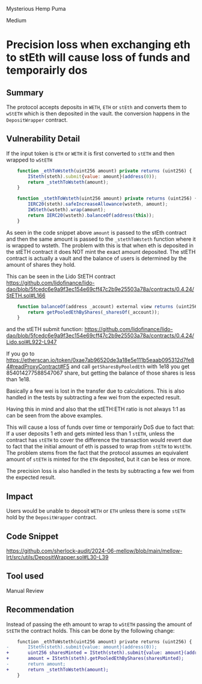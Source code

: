 Mysterious Hemp Puma

Medium

# Precision loss when exchanging eth to stEth will cause loss of funds and temporairly dos

## Summary
The protocol accepts deposits in `WETH`, `ETH` or `stEth` and converts them to `wStETH` which is then deposited in the vault. the conversion happens in the `DepositWrapper` contract. 

## Vulnerability Detail
If the input token is `ETH` or `WETH` it is first converted to `stETH` and then wrapped to `wStETH`

```javascript
    function _ethToWsteth(uint256 amount) private returns (uint256) {
        ISteth(steth).submit{value: amount}(address(0));
        return _stethToWsteth(amount);
    }

    function _stethToWsteth(uint256 amount) private returns (uint256) {
        IERC20(steth).safeIncreaseAllowance(wsteth, amount);
        IWSteth(wsteth).wrap(amount);
        return IERC20(wsteth).balanceOf(address(this));
    }
```

As seen in the code snippet above `amount` is passed to the stEth contract and then the same amount is passed to the `_stethToWsteth` function where it is wrapped to wsteth. 
The problem with this is that when eth is deposited in the stETH contract it does NOT mint the exact amount deposited. The stETH contract is actually a vault and the balance of users is determined by the amount of shares they hold.

This can be seen in the Lido StETH contract
https://github.com/lidofinance/lido-dao/blob/5fcedc6e9a9f3ec154e69cff47c2b9e25503a78a/contracts/0.4.24/StETH.sol#L166
```javascript
    function balanceOf(address _account) external view returns (uint256) {
        return getPooledEthByShares(_sharesOf(_account));
    }
```
and the stETH submit function:
https://github.com/lidofinance/lido-dao/blob/5fcedc6e9a9f3ec154e69cff47c2b9e25503a78a/contracts/0.4.24/Lido.sol#L922-L947

If you go to https://etherscan.io/token/0xae7ab96520de3a18e5e111b5eaab095312d7fe84#readProxyContract#F5 and call `getSharesByPooledEth` with 1e18 you get 854014277588547067 share, but getting the balance of those shares is less than 1e18. 

Basically a few wei is lost in the transfer due to calculations. This is also handled in the tests by subtracting a few wei from the expected result.

Having this in mind and also that the stETH:ETH ratio is not always 1:1 as can be seen from the above examples. 

This will cause a loss of funds over time or temporairly DoS due to fact that: If a user deposits 1 eth and gets minted less than 1 `stETH`, unless the contract has `stETH` to cover the difference the transaction would revert due to fact that the initial amount of eth is passed to wrap from `stETH` to `WstETH`. The problem stems from the fact that the protocol assumes an equivalent amount of `stETH` is minted for the `ETH` deposited, but it can be less or more.  

The precision loss is also handled in the tests by subtracting a few wei from the expected result. 

## Impact
Users would be unable to deposit `WETH` or `ETH` unless there is some `stETH` hold by the `DepositWrapper` contract. 

## Code Snippet
https://github.com/sherlock-audit/2024-06-mellow/blob/main/mellow-lrt/src/utils/DepositWrapper.sol#L30-L39

## Tool used
Manual Review

## Recommendation
Instead of passing the eth amount to wrap to `wStETH` passing the amount of `StETH` the contract holds. This can be done by the following change:
```diff
    function _ethToWsteth(uint256 amount) private returns (uint256) {
-       ISteth(steth).submit{value: amount}(address(0));
+       uint256 sharesMinted = ISteth(steth).submit{value: amount}(address(0));
+       amount = ISteth(steth).getPooledEthByShares(sharesMinted);
-       return amount;
+       return _stethToWsteth(amount);
    }
```



